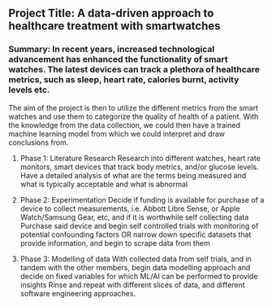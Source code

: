 ## Project Title: A data-driven approach to healthcare treatment with smartwatches
### Summary: In recent years, increased technological advancement has enhanced the functionality of smart watches. The latest devices can track a plethora of healthcare metrics, such as sleep, heart rate, calories burnt, activity levels etc.

The aim of the project is then to utilize the different metrics from the smart watches and use them to categorize the quality of health of a patient. With the knowledge from the data collection, we could then have a trained machine learning model from which we could interpret and draw conclusions from.

1. Phase 1: Literature Research
Research into different watches, heart rate monitors, smart devices that track body metrics, and/or glucose levels. 
Have a detailed analysis of what are the terms being measured and what is typically acceptable and what is abnormal

2. Phase 2: Experimentation
Decide if funding is available for purchase of a device to collect measurements, i.e. Abbott Libre Sense, or Apple Watch/Samsung Gear, etc, and if it is worthwhile self collecting data
Purchase said device and begin self controlled trials with monitoring of potential confounding factors OR narrow down specific datasets that provide information, and begin to scrape data from them

3. Phase 3: Modelling of data
With collected data from self trials, and in tandem with the other members, begin data modelling approach and decide on fixed variables for which ML/AI can be performed to provide insights
Rinse and repeat with different slices of data, and different software engineering approaches.
